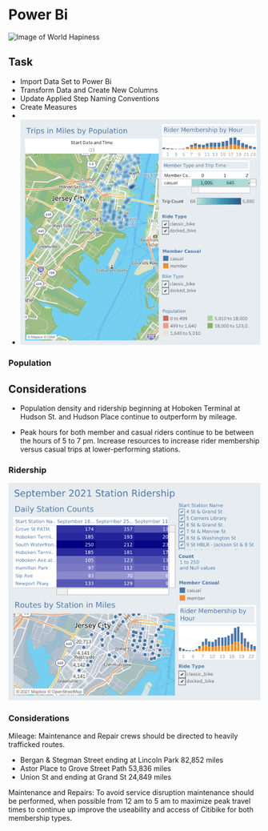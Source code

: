 # Power  Bi 

![Image of World Hapiness](https://loving-newyork.com/wp-content/uploads/2017/07/Citi-Bike-New-York-180426115904002-1600x800.jpg)

## Task 

* Import Data Set to Power Bi 
* Transform Data and Create New Columns
* Update Applied Step Naming Conventions
* Create Measures 
*
* ![image](resourcesTableau/Population%20and%20Ridership.png)

### Population 

## Considerations

* Population density and ridership beginning at Hoboken Terminal at Hudson St. and Hudson Place continue to outperform by mileage.  

* Peak hours for both member and casual riders continue to be between the hours of 5 to 7 pm. Increase resources to increase rider membership versus casual trips at lower-performing stations.

### Ridership 
![image](resourcesTableau/Ridership%20by%20Station.png)


### Considerations

Mileage: Maintenance and Repair crews should be directed to heavily trafficked routes. 

 * Bergan & Stegman Street ending at Lincoln Park 82,852 miles
 * Astor Place to Grove Street Path 53,836 miles 
 * Union St and ending at Grand St 24,849 miles 
 
Maintenance and Repairs: To avoid service disruption maintenance should be performed, when possible from 12 am to 5 am to maximize peak travel times to continue up 
improve the useability and access of Citibike for both membership types. 





